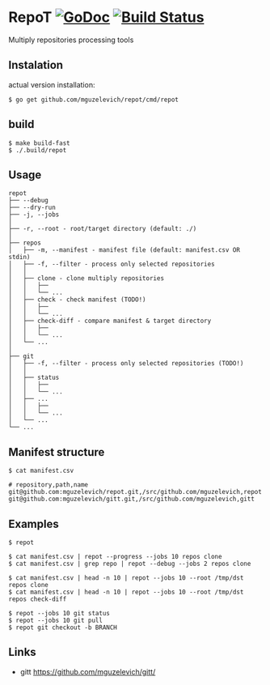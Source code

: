 # RepoT [![GoDoc](https://godoc.org/github.com/mguzelevich/repot?status.svg)](http://godoc.org/github.com/mguzelevich/repot) [![Build Status](https://travis-ci.org/mguzelevich/repot.svg?branch=master)](https://travis-ci.org/mguzelevich/repot)

Multiply repositories processing tools

## Instalation

actual version installation:

```
$ go get github.com/mguzelevich/repot/cmd/repot
```

## build

```
$ make build-fast
$ ./.build/repot
```

## Usage

```
repot
├── --debug
├── --dry-run
├── -j, --jobs
│
├── -r, --root - root/target directory (default: ./)
│
├── repos
│   ├── -m, --manifest - manifest file (default: manifest.csv OR stdin)
│   ├── -f, --filter - process only selected repositories
│   │
│   ├── clone - clone multiply repositories
│   │   ├── 
│   │   └── ...
│   ├── check - check manifest (TODO!)
│   │   ├── 
│   │   └── ...
│   ├── check-diff - compare manifest & target directory
│   │   ├── 
│   │   └── ...
│   └── ...
│
├── git
│   ├── -f, --filter - process only selected repositories (TODO!)
│   │
│   ├── status
│   │   ├── 
│   │   └── ...
│   ├── ...
│   │   ├── 
│   │   └── ...
│   └── ...
└── ...
```

## Manifest structure

```
$ cat manifest.csv

# repository,path,name
git@github.com:mguzelevich/repot.git,/src/github.com/mguzelevich,repot
git@github.com:mguzelevich/gitt.git,/src/github.com/mguzelevich,gitt
```

## Examples

```
$ repot

$ cat manifest.csv | repot --progress --jobs 10 repos clone
$ cat manifest.csv | grep repo | repot --debug --jobs 2 repos clone

$ cat manifest.csv | head -n 10 | repot --jobs 10 --root /tmp/dst repos clone
$ cat manifest.csv | head -n 10 | repot --jobs 10 --root /tmp/dst repos check-diff

$ repot --jobs 10 git status
$ repot --jobs 10 git pull
$ repot git checkout -b BRANCH
```

## Links

- gitt https://github.com/mguzelevich/gitt/
